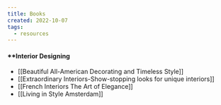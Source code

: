 ```yaml
---
title: Books
created: 2022-10-07
tags:
  - resources
---
```



#### **Interior Designing
- [[Beautiful All-American Decorating and Timeless Style]]
- [[Extraordinary Interiors-Show-stopping looks for unique interiors]]
- [[French Interiors The Art of Elegance]] 
- [[Living in Style Amsterdam]] 